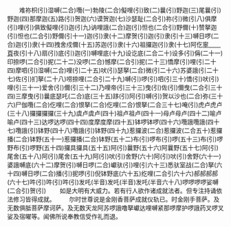 <!-- { "loadSidebar": true } -->
　　难祢枳(引)湿嚩(二合)囕(一)勃陵(二合)儗哩(引)致(二)曩(引)野迦(三)尾曩(引)野迦(四)那摩迦(五)路(引)贺迦(六)谟贺迦(七)沙瑟耻(二合引)祢(引)微(引八)俱摩(引)哩(引)俱致儗哩(引)迦(引九)讷哩誐(二合)迦(引)怛也(二合引)野儞(十)赞拏迦(引)怛也(二合引)野儞(引十一)迦(引)隶(十二)摩贺(引)迦(引)隶(引十三)嚩日啰(二合)迦(引)隶(十四)拽舍戍儞(十五)苏迦(引)隶(十六)祖攞迦(引)隶(十七)阿仡[寧　　頁](二合)夜(引十八)扇(引)底(引)迦(引)嚩哩底(十九)设讫底(二合二十)设多(引)偁(二十一)印捺啰(二合引)抳(二十二)没啰(二合)憾摩(二合引)抳(二十三)憍摩(引)哩(引二十四)摩呬(引)湿嚩(二合)哩(引二十五)吠(引)瑟拏(二合)微(引二十六)苏婆誐(引二十七)佐(引)扪拏(二十八)唠捺哩(二合引二十九)嚩(引)啰(引)呬(引三十)憍(引)吠(引)哩(引三十一)爱舍(引)儞(引三十二)乃哩帝(引三十三)曳(引)佐(引)儞曳(二合引三十四)三摩曳(引)曩底瑟吒(二合)底(三十五)跢(引)阿(引)嚩(引)贺以沙也(二合)弥(三十六)尸伽囕(二合)仡哩(二合)恨拏(二合)仡哩(二合)恨拏(二合三十七)唵(引)虎卢虎卢(三十八)攞攞攞攞(三十九)虞卢虞卢(四十)祖卢祖卢(四十一)母卢母卢(四十二)喻卢喻卢(四十三)达啰达啰(四十四)度摩度摩(四十五)钵啰钵啰(四十六)囕誐囕誐(四十七)囕誐(引)钵野(四十八)囕誐(引)钵野(四十九)惹攞波(二合)惹攞波(二合五十)惹攞播(二合)钵野(五十一)惹攞播(二合)钵野(五十二)布(引)啰布(引)啰(五十三)布(引)啰野布(引)啰野(五十四)攞具攞具(五十五)阿(引)曩野(五十六)阿曩野(五十七)阿(引)尾舍(五十八)阿(引)尾舍(五十九)阿(引)吠(引)舍野(六十)阿(引)吠(引)舍野(六十一)婆誐嚩底(六十二)摩贺(引)嚩日啰(二合)巘驮(引)哩(引六十三)悉驮室战(二合)拏(六十四)嚩日啰(二合)播(引)抳啰(引)倪钵野底(六十五)纥哩(二合引六十六)郝郝郝郝(六十七)吽(引)吽(引)吽(引)发吒(半音)发吒(半音)发吒(半音六十八)啰啰啰啰娑嚩(二合引)贺(引)
　　如是大明有大威力。若有行人欲作诸成就法者。但专注持诵依法修习皆得成就。
　　尔时世尊说是金刚香菩萨成就仪轨已。时金刚手菩萨。及无数俱胝菩萨摩诃萨。及无数天龙阿苏啰誐噜拏巘达哩嚩紧那啰摩护啰誐药叉啰叉娑及宿曜等。闻佛所说奉教信受作礼而退。

